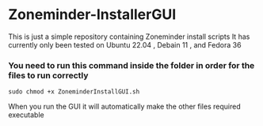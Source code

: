 # Zoneminder-InstallerGUI
This is just a simple repository containing Zoneminder install scripts
It has currently only been tested on Ubuntu 22.04 , Debain 11 , and Fedora 36

### You need to run this command inside the folder in order for the files to run correctly
```
sudo chmod +x ZoneminderInstallGUI.sh
```
When you run the GUI it will automatically make the other files required executable


